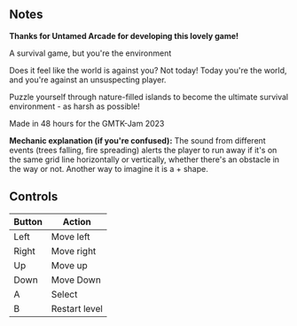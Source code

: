 ## Notes

**Thanks for Untamed Arcade for developing this lovely game!**

A survival game, but you're the environment

Does it feel like the world is against you? Not today!
Today you're the world, and you're  against an unsuspecting player.

Puzzle yourself through nature-filled islands to become the ultimate survival environment - as harsh as possible!

Made in 48 hours for the GMTK-Jam 2023


**Mechanic explanation (if you're confused):**
The sound from different events (trees falling, fire spreading) alerts the player to run away
if it's on the same grid line horizontally or vertically, whether there's an obstacle in the way or not.
Another way to imagine it is a + shape.

## Controls

| Button | Action |
|--|--| 
|Left|Move left|
|Right|Move right|
|Up|Move up|
|Down|Move Down|
|A|Select|
|B|Restart level|


